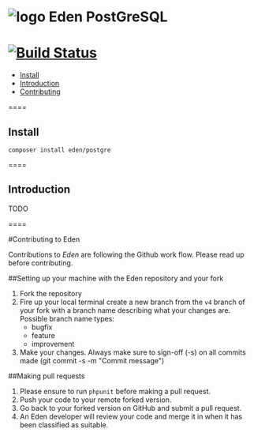 ![logo](http://eden.openovate.com/assets/images/cloud-social.png) Eden PostGreSQL
====
[![Build Status](https://api.travis-ci.org/Eden-PHP/Postgre.png)](https://travis-ci.org/Eden-PHP/Postgre)
====

- [Install](#install)
- [Introduction](#intro)
- [Contributing](#contributing)

====

<a name="install"></a>
## Install

`composer install eden/postgre`

====

<a name="intro"></a>
## Introduction

TODO

====

<a name="contributing"></a>
#Contributing to Eden

Contributions to *Eden* are following the Github work flow. Please read up before contributing.

##Setting up your machine with the Eden repository and your fork

1. Fork the repository
2. Fire up your local terminal create a new branch from the `v4` branch of your 
fork with a branch name describing what your changes are. 
 Possible branch name types:
    - bugfix
    - feature
    - improvement
3. Make your changes. Always make sure to sign-off (-s) on all commits made (git commit -s -m "Commit message")

##Making pull requests

1. Please ensure to run `phpunit` before making a pull request.
2. Push your code to your remote forked version.
3. Go back to your forked version on GitHub and submit a pull request.
4. An Eden developer will review your code and merge it in when it has been classified as suitable.